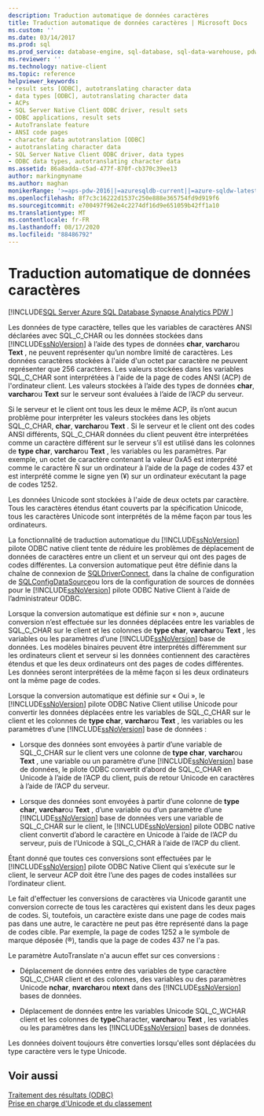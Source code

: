```yaml
---
description: Traduction automatique de données caractères
title: Traduction automatique de données caractères | Microsoft Docs
ms.custom: ''
ms.date: 03/14/2017
ms.prod: sql
ms.prod_service: database-engine, sql-database, sql-data-warehouse, pdw
ms.reviewer: ''
ms.technology: native-client
ms.topic: reference
helpviewer_keywords:
- result sets [ODBC], autotranslating character data
- data types [ODBC], autotranslating character data
- ACPs
- SQL Server Native Client ODBC driver, result sets
- ODBC applications, result sets
- AutoTranslate feature
- ANSI code pages
- character data autotranslation [ODBC]
- autotranslating character data
- SQL Server Native Client ODBC driver, data types
- ODBC data types, autotranslating character data
ms.assetid: 86a8adda-c5ad-477f-870f-cb370c39ee13
author: markingmyname
ms.author: maghan
monikerRange: '>=aps-pdw-2016||=azuresqldb-current||=azure-sqldw-latest||>=sql-server-2016||=sqlallproducts-allversions||>=sql-server-linux-2017||=azuresqldb-mi-current'
ms.openlocfilehash: 8f7c3c16222d1537c250e888e365754fd9d919f6
ms.sourcegitcommit: e700497f962e4c2274df16d9e651059b42ff1a10
ms.translationtype: MT
ms.contentlocale: fr-FR
ms.lasthandoff: 08/17/2020
ms.locfileid: "88486792"
---
```

# <a name="autotranslation-of-character-data"></a>Traduction automatique de données caractères
[!INCLUDE[SQL Server Azure SQL Database Synapse Analytics PDW ](../../includes/applies-to-version/sql-asdb-asdbmi-asa-pdw.md)]

  Les données de type caractère, telles que les variables de caractères ANSI déclarées avec SQL_C_CHAR ou les données stockées dans [!INCLUDE[ssNoVersion](../../includes/ssnoversion-md.md)] à l’aide des types de données **char**, **varchar**ou **Text** , ne peuvent représenter qu’un nombre limité de caractères. Les données caractères stockées à l'aide d'un octet par caractère ne peuvent représenter que 256 caractères. Les valeurs stockées dans les variables SQL_C_CHAR sont interprétées à l'aide de la page de codes ANSI (ACP) de l'ordinateur client. Les valeurs stockées à l’aide des types de données **char**, **varchar**ou **Text** sur le serveur sont évaluées à l’aide de l’ACP du serveur.  
  
 Si le serveur et le client ont tous les deux le même ACP, ils n’ont aucun problème pour interpréter les valeurs stockées dans les objets SQL_C_CHAR, **char**, **varchar**ou **Text** . Si le serveur et le client ont des codes ANSI différents, SQL_C_CHAR données du client peuvent être interprétées comme un caractère différent sur le serveur s’il est utilisé dans les colonnes de **type char**, **varchar**ou **Text** , les variables ou les paramètres. Par exemple, un octet de caractère contenant la valeur 0xA5 est interprété comme le caractère Ñ sur un ordinateur à l’aide de la page de codes 437 et est interprété comme le signe yen (¥) sur un ordinateur exécutant la page de codes 1252.  
  
 Les données Unicode sont stockées à l'aide de deux octets par caractère. Tous les caractères étendus étant couverts par la spécification Unicode, tous les caractères Unicode sont interprétés de la même façon par tous les ordinateurs.  
  
 La fonctionnalité de traduction automatique du [!INCLUDE[ssNoVersion](../../includes/ssnoversion-md.md)] pilote ODBC native client tente de réduire les problèmes de déplacement de données de caractères entre un client et un serveur qui ont des pages de codes différentes. La conversion automatique peut être définie dans la chaîne de connexion de [SQLDriverConnect](../../relational-databases/native-client-odbc-api/sqldriverconnect.md), dans la chaîne de configuration de [SQLConfigDataSource](../../relational-databases/native-client-odbc-api/sqlconfigdatasource.md)ou lors de la configuration de sources de données pour le [!INCLUDE[ssNoVersion](../../includes/ssnoversion-md.md)] pilote ODBC Native Client à l’aide de l’administrateur ODBC.  
  
 Lorsque la conversion automatique est définie sur « non », aucune conversion n’est effectuée sur les données déplacées entre les variables de SQL_C_CHAR sur le client et les colonnes de **type char**, **varchar**ou **Text** , les variables ou les paramètres d’une [!INCLUDE[ssNoVersion](../../includes/ssnoversion-md.md)] base de données. Les modèles binaires peuvent être interprétés différemment sur les ordinateurs client et serveur si les données contiennent des caractères étendus et que les deux ordinateurs ont des pages de codes différentes. Les données seront interprétées de la même façon si les deux ordinateurs ont la même page de codes.  
  
 Lorsque la conversion automatique est définie sur « Oui », le [!INCLUDE[ssNoVersion](../../includes/ssnoversion-md.md)] pilote ODBC Native Client utilise Unicode pour convertir les données déplacées entre les variables de SQL_C_CHAR sur le client et les colonnes de **type char**, **varchar**ou **Text** , les variables ou les paramètres d’une [!INCLUDE[ssNoVersion](../../includes/ssnoversion-md.md)] base de données :  
  
-   Lorsque des données sont envoyées à partir d’une variable de SQL_C_CHAR sur le client vers une colonne de **type char**, **varchar**ou **Text** , une variable ou un paramètre d’une [!INCLUDE[ssNoVersion](../../includes/ssnoversion-md.md)] base de données, le pilote ODBC convertit d’abord de SQL_C_CHAR en Unicode à l’aide de l’ACP du client, puis de retour Unicode en caractères à l’aide de l’ACP du serveur.  
  
-   Lorsque des données sont envoyées à partir d’une colonne de **type char**, **varchar**ou **Text** , d’une variable ou d’un paramètre d’une [!INCLUDE[ssNoVersion](../../includes/ssnoversion-md.md)] base de données vers une variable de SQL_C_CHAR sur le client, le [!INCLUDE[ssNoVersion](../../includes/ssnoversion-md.md)] pilote ODBC native client convertit d’abord le caractère en Unicode à l’aide de l’ACP du serveur, puis de l’Unicode à SQL_C_CHAR à l’aide de l’ACP du client.  
  
 Étant donné que toutes ces conversions sont effectuées par le [!INCLUDE[ssNoVersion](../../includes/ssnoversion-md.md)] pilote ODBC Native Client qui s’exécute sur le client, le serveur ACP doit être l’une des pages de codes installées sur l’ordinateur client.  
  
 Le fait d'effectuer les conversions de caractères via Unicode garantit une conversion correcte de tous les caractères qui existent dans les deux pages de codes. Si, toutefois, un caractère existe dans une page de codes mais pas dans une autre, le caractère ne peut pas être représenté dans la page de codes cible. Par exemple, la page de codes 1252 a le symbole de marque déposée (®), tandis que la page de codes 437 ne l'a pas.  
  
 Le paramètre AutoTranslate n'a aucun effet sur ces conversions :  
  
-   Déplacement de données entre des variables de type caractère SQL_C_CHAR client et des colonnes, des variables ou des paramètres Unicode **nchar**, **nvarchar**ou **ntext** dans des [!INCLUDE[ssNoVersion](../../includes/ssnoversion-md.md)] bases de données.  
  
-   Déplacement de données entre les variables Unicode SQL_C_WCHAR client et les colonnes de **type**Character, **varchar**ou **Text** , les variables ou les paramètres dans les [!INCLUDE[ssNoVersion](../../includes/ssnoversion-md.md)] bases de données.  
  
 Les données doivent toujours être converties lorsqu'elles sont déplacées du type caractère vers le type Unicode.  
  
## <a name="see-also"></a>Voir aussi  
 [Traitement des résultats &#40;ODBC&#41;](../../relational-databases/native-client-odbc-results/processing-results-odbc.md)   
 [Prise en charge d'Unicode et du classement](../../relational-databases/collations/collation-and-unicode-support.md)  
  
  
